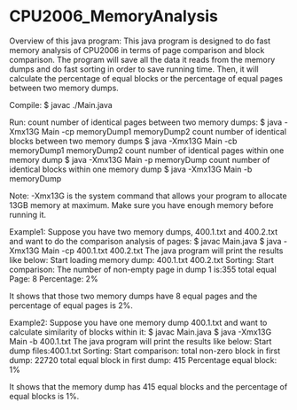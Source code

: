 # CPU2006_MemoryAnalysis
Overview of this java program:
This java program is designed to do fast memory analysis of CPU2006 in terms of page comparison and block comparison. The program will save all the data it reads from the memory dumps and do fast sorting in order to save running time. Then, it will calculate the percentage of equal blocks or the percentage of equal pages between two memory dumps.

Compile:
$ javac ./Main.java

Run:
count number of identical pages between two memory dumps:
$ java -Xmx13G Main -cp memoryDump1 memoryDump2
count number of identical blocks between two memory dumps
	$ java -Xmx13G Main -cb memoryDump1 memoryDump2
count number of identical pages within one memory dump
	$ java -Xmx13G Main -p memoryDump
count number of identical blocks within one memory dump
	$ java -Xmx13G Main -b memoryDump

Note: -Xmx13G is the system command that allows your program to allocate 13GB   memory at maximum. Make sure you have enough memory before running it.

Example1:
Suppose you have two memory dumps, 400.1.txt and 400.2.txt and want to do the comparison analysis of pages:
$ javac Main.java
$ java -Xmx13G Main -cp 400.1.txt 400.2.txt
The java program will print the results like below:
Start loading memory dump: 400.1.txt  400.2.txt
Sorting:
Start comparison:
The number of non-empty page in dump 1 is:355
total equal Page: 8
Percentage: 2%

It shows that those two memory dumps have 8 equal pages and the percentage of equal pages is 2%.

Example2:
Suppose you have one memory dump 400.1.txt and want to calculate similarity of blocks within it:
$ javac Main.java
$ java -Xmx13G Main -b 400.1.txt
The java program will print the results like below:
Start dump files:400.1.txt
Sorting:
Start comparison:
total non-zero block in first dump: 22720
total equal block in first dump: 415
Percentage equal block: 1%

It shows that the memory dump has 415 equal blocks and the percentage of equal blocks is 1%.
